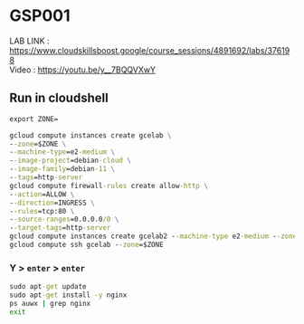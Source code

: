 # GSP001

LAB LINK : https://www.cloudskillsboost.google/course_sessions/4891692/labs/376198 \
Video : https://youtu.be/y__7BQQVXwY

## Run in cloudshell

```cmd
export ZONE=
```

```cmd
gcloud compute instances create gcelab \
--zone=$ZONE \
--machine-type=e2-medium \
--image-project=debian-cloud \
--image-family=debian-11 \
--tags=http-server
gcloud compute firewall-rules create allow-http \
--action=ALLOW \
--direction=INGRESS \
--rules=tcp:80 \
--source-ranges=0.0.0.0/0 \
--target-tags=http-server
gcloud compute instances create gcelab2 --machine-type e2-medium --zone=$ZONE
gcloud compute ssh gcelab --zone=$ZONE
```

### Y > ```enter``` > ```enter```

```cmd
sudo apt-get update
sudo apt-get install -y nginx
ps auwx | grep nginx
exit
```
